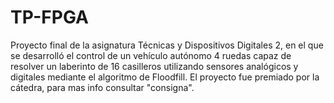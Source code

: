 # TP-FPGA

Proyecto final de la asignatura Técnicas y Dispositivos Digitales 2, en el que se desarrolló el control de un vehículo autónomo 4 ruedas capaz de resolver un laberinto de 16 casilleros utilizando sensores analógicos y digitales mediante el algoritmo de Floodfill. El proyecto fue premiado por la cátedra, para mas info consultar "consigna".

